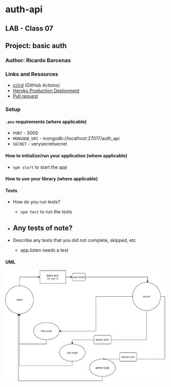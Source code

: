 # auth-api

## LAB - Class 07

## Project: basic auth

### Author: Ricardo Barcenas

### Links and Resources

- [ci/cd](https://github.com/401-advanced-javascript-ricardo-b/auth-api/actions) (GitHub Actions)
- [Heroku Production Deployment](https://ricardob-auth-api.herokuapp.com/)
- [Pull request](https://github.com/401-advanced-javascript-ricardo-b/auth-api/pull/1)

### Setup

#### `.env` requirements (where applicable)

- `PORT` - 3000
- `MONGODB_URI` - mongodb://localhost:27017/auth_api
- `SECRET` - verysecretsecret

#### How to initialize/run your application (where applicable)

- `npm start` to start the app

#### How to use your library (where applicable)

#### Tests

- How do you run tests?
  -  `npm test` to run the tests
- Any tests of note?
  - 

- Describe any tests that you did not complete, skipped, etc
  - app.listen needs a test

#### UML

![UML](assets/lab08uml.png)